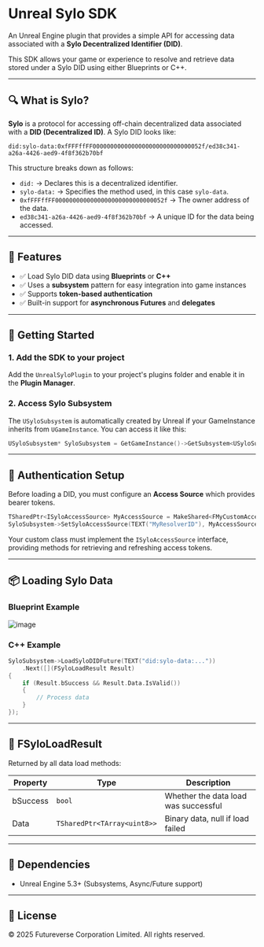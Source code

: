 # Unreal Sylo SDK

An Unreal Engine plugin that provides a simple API for accessing data associated with a **Sylo Decentralized Identifier (DID)**.

This SDK allows your game or experience to resolve and retrieve data stored under a Sylo DID using either Blueprints or C++.

---

## 🔍 What is Sylo?

**Sylo** is a protocol for accessing off-chain decentralized data associated with a **DID (Decentralized ID)**. A Sylo DID looks like:

```
did:sylo-data:0xfFFFffFF0000000000000000000000000000052f/ed38c341-a26a-4426-aed9-4f8f362b70bf
```

This structure breaks down as follows:

- `did:` → Declares this is a decentralized identifier.
- `sylo-data:` → Specifies the method used, in this case `sylo-data`.
- `0xfFFFffFF0000000000000000000000000000052f` → The owner address of the data.
- `ed38c341-a26a-4426-aed9-4f8f362b70bf` → A unique ID for the data being accessed.

---

## 🚀 Features

- ✅ Load Sylo DID data using **Blueprints** or **C++**
- ✅ Uses a **subsystem** pattern for easy integration into game instances
- ✅ Supports **token-based authentication**
- ✅ Built-in support for **asynchronous Futures** and **delegates**

---

## 🔧 Getting Started

### 1. Add the SDK to your project

Add the `UnrealSyloPlugin` to your project's plugins folder and enable it in the **Plugin Manager**.

### 2. Access Sylo Subsystem

The `USyloSubsystem` is automatically created by Unreal if your GameInstance inherits from `UGameInstance`. You can access it like this:

```cpp
USyloSubsystem* SyloSubsystem = GetGameInstance()->GetSubsystem<USyloSubsystem>();
```

---

## 🔐 Authentication Setup

Before loading a DID, you must configure an **Access Source** which provides bearer tokens.

```cpp
TSharedPtr<ISyloAccessSource> MyAccessSource = MakeShared<FMyCustomAccessSource>();
SyloSubsystem->SetSyloAccessSource(TEXT("MyResolverID"), MyAccessSource);
```

Your custom class must implement the `ISyloAccessSource` interface, providing methods for retrieving and refreshing access tokens.

---

## 📦 Loading Sylo Data

### Blueprint Example

![image](https://github.com/user-attachments/assets/eab3c5ca-38d9-42e0-bf64-9f05b9e31964)

### C++ Example

```cpp
SyloSubsystem->LoadSyloDIDFuture(TEXT("did:sylo-data:..."))
	.Next([](FSyloLoadResult Result)
{
	if (Result.bSuccess && Result.Data.IsValid())
	{
		// Process data
	}
});
```

---

## 📘 FSyloLoadResult

Returned by all data load methods:

| Property | Type                     | Description                            |
|----------|--------------------------|----------------------------------------|
| bSuccess | `bool`                   | Whether the data load was successful   |
| Data     | `TSharedPtr<TArray<uint8>>` | Binary data, null if load failed        |

---

## 🧩 Dependencies

- Unreal Engine 5.3+ (Subsystems, Async/Future support)

---

## 📝 License

© 2025 Futureverse Corporation Limited. All rights reserved.
